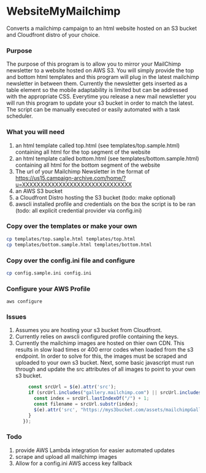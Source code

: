 # WebsiteMyMailchimp
Converts a mailchimp campaign to an html website hosted on an S3 bucket and Cloudfront distro of your choice.

### Purpose
The purpose of this program is to allow you to mirror your MailChimp newsletter to a website hosted on AWS S3. 
You will simply provide the top and bottom html templates and this program will plug in the latest mailchimp newsletter in between them.
Currently the newsletter gets inserted as a table element so the mobile adaptability is limited but can be addressed with the appropriate CSS.
Everytime you release a new mail newsletter you will run this program to update your s3 bucket in order to match the latest. The script
can be manually executed or easily automated with a task scheduler.

### What you will need
1. an html template called top.html (see templates/top.sample.html) containing all html for the top segment of the website
1. an html template called bottom.html (see templates/bottom.sample.html) containing all html for the bottom segment of the website
1. The url of your Mailchimp Newsletter in the format of https://us15.campaign-archive.com/home/?u=XXXXXXXXXXXXXXXXXXXXXXXXXXXXXX 
1. an AWS S3 bucket
1. a Cloudfront Distro hosting the S3 bucket (todo: make optional)
1. awscli installed profile and credentials on the box the script is to be ran (todo: all explicit credential provider via config.ini)


### Copy over the templates or make your own
```bash
cp templates/top.sample.html templates/top.html
cp templates/bottom.sample.html templates/bottom.html
```

### Copy over the config.ini file and configure
```bash
cp config.sample.ini config.ini
```

### Configure your AWS Profile
```
aws configure
```

### Issues
1. Assumes you are hosting your s3 bucket from Cloudfront.
1. Currently relies on awscli configured profile containing the keys.
1. Currently the mailchimp images are hosted on thier own CDN. This results in slow load times or 400 error codes when loaded from the s3 endpoint. In order 
to solve for this, the images must be scraped and uploaded to your own s3 bucket. Next, some basic javascript must run through and update the src attributes of
all images to point to your own s3 bucket.
```javascript
        const srcUrl = $(e).attr('src');
        if (srcUrl.includes("gallery.mailchimp.com") || srcUrl.includes("mcusercontent.com")) {
          const index = srcUrl.lastIndexOf("/") + 1;
          const filename = srcUrl.substr(index);
          $(e).attr('src', "https://mys3bucket.com/assets/mailchimpGallery/"+filename);
        }
      });
```

### Todo
1. provide AWS Lambda integration for easier automated updates
1. scrape and upload all mailchimp images
1. Allow for a config.ini AWS access key fallback

